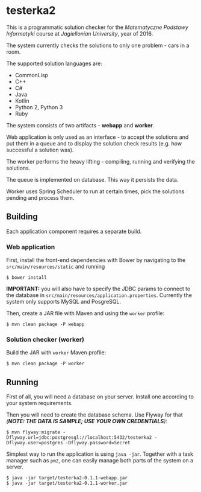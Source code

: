 # testerka2

This is a programmatic solution checker for the
_Matematyczne Podstawy Informatyki_ course at _Jagiellonian University_, year of 2016.

The system currently checks the solutions to only one problem - cars in a room.

The supported solution languages are:

* CommonLisp
* C++
* C#
* Java
* Kotlin
* Python 2, Python 3
* Ruby

The system consists of two artifacts - **webapp** and **worker**.

Web application is only used as an interface - to accept the solutions and put them in a queue and to display the solution check results (e.g. how successful a solution was).

The worker performs the heavy lifting - compiling, running and verifying the solutions.

The queue is implemented on database. This way it persists the data.

Worker uses Spring Scheduler to run at certain times, pick the solutions pending and process them.

## Building

Each application component requires a separate build.

### Web application

First, install the front-end dependencies with Bower by navigating to the `src/main/resources/static` and running

```
$ bower install
```

**IMPORTANT:** you will also have to specify the JDBC params to connect to the database in `src/main/resources/application.properties`. Currently the system only supports MySQL and PosgreSQL.

Then, create a JAR file with Maven and using the `worker` profile:

```
$ mvn clean package -P webapp
```

### Solution checker (worker)

Build the JAR with `worker` Maven profile:

```
$ mvn clean package -P worker
```

## Running

First of all, you will need a database on your server. Install one according to your system requirements.

Then you will need to create the database schema. Use Flyway for that _(**NOTE: THE DATA IS SAMPLE; USE YOUR OWN CREDENTIALS**)_:

```
$ mvn flyway:migrate -Dflyway.url=jdbc:postgresql://localhost:5432/testerka2 -Dflyway.user=postgres -Dflyway.password=Secret
```

Simplest way to run the application is using `java -jar`. Together with a task manager such as `pm2`,
one can easily manage both parts of the system on a server.

```
$ java -jar target/testerka2-0.1.1-webapp.jar
$ java -jar target/testerka2-0.1.1-worker.jar
```
